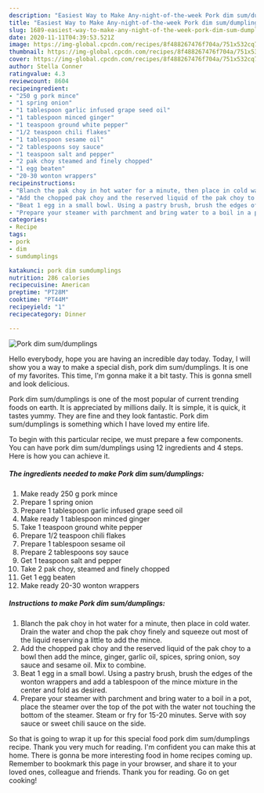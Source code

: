 ```yaml
---
description: "Easiest Way to Make Any-night-of-the-week Pork dim sum/dumplings"
title: "Easiest Way to Make Any-night-of-the-week Pork dim sum/dumplings"
slug: 1689-easiest-way-to-make-any-night-of-the-week-pork-dim-sum-dumplings
date: 2020-11-11T04:39:53.521Z
image: https://img-global.cpcdn.com/recipes/8f488267476f704a/751x532cq70/pork-dim-sumdumplings-recipe-main-photo.jpg
thumbnail: https://img-global.cpcdn.com/recipes/8f488267476f704a/751x532cq70/pork-dim-sumdumplings-recipe-main-photo.jpg
cover: https://img-global.cpcdn.com/recipes/8f488267476f704a/751x532cq70/pork-dim-sumdumplings-recipe-main-photo.jpg
author: Stella Conner
ratingvalue: 4.3
reviewcount: 8604
recipeingredient:
- "250 g pork mince"
- "1 spring onion"
- "1 tablespoon garlic infused grape seed oil"
- "1 tablespoon minced ginger"
- "1 teaspoon ground white pepper"
- "1/2 teaspoon chili flakes"
- "1 tablespoon sesame oil"
- "2 tablespoons soy sauce"
- "1 teaspoon salt and pepper"
- "2 pak choy steamed and finely chopped"
- "1 egg beaten"
- "20-30 wonton wrappers"
recipeinstructions:
- "Blanch the pak choy in hot water for a minute, then place in cold water. Drain the water and chop the pak choy finely and squeeze out most of the liquid reserving a little to add the mince."
- "Add the chopped pak choy and the reserved liquid of the pak choy to a bowl then add the mince, ginger, garlic oil, spices, spring onion, soy sauce and sesame oil. Mix to combine."
- "Beat 1 egg in a small bowl. Using a pastry brush, brush the edges of the wonton wrappers and add a tablespoon of the mince mixture in the center and fold as desired."
- "Prepare your steamer with parchment and bring water to a boil in a pot, place the steamer over the top of the pot with the water not touching the bottom of the steamer. Steam or fry for 15-20 minutes. Serve with soy sauce or sweet chili sauce on the side."
categories:
- Recipe
tags:
- pork
- dim
- sumdumplings

katakunci: pork dim sumdumplings 
nutrition: 286 calories
recipecuisine: American
preptime: "PT28M"
cooktime: "PT44M"
recipeyield: "1"
recipecategory: Dinner

---
```



![Pork dim sum/dumplings](https://img-global.cpcdn.com/recipes/8f488267476f704a/751x532cq70/pork-dim-sumdumplings-recipe-main-photo.jpg)

Hello everybody, hope you are having an incredible day today. Today, I will show you a way to make a special dish, pork dim sum/dumplings. It is one of my favorites. This time, I'm gonna make it a bit tasty. This is gonna smell and look delicious.



Pork dim sum/dumplings is one of the most popular of current trending foods on earth. It is appreciated by millions daily. It is simple, it is quick, it tastes yummy. They are fine and they look fantastic. Pork dim sum/dumplings is something which I have loved my entire life.


To begin with this particular recipe, we must prepare a few components. You can have pork dim sum/dumplings using 12 ingredients and 4 steps. Here is how you can achieve it.

<!--inarticleads1-->

##### The ingredients needed to make Pork dim sum/dumplings:

1. Make ready 250 g pork mince
1. Prepare 1 spring onion
1. Prepare 1 tablespoon garlic infused grape seed oil
1. Make ready 1 tablespoon minced ginger
1. Take 1 teaspoon ground white pepper
1. Prepare 1/2 teaspoon chili flakes
1. Prepare 1 tablespoon sesame oil
1. Prepare 2 tablespoons soy sauce
1. Get 1 teaspoon salt and pepper
1. Take 2 pak choy, steamed and finely chopped
1. Get 1 egg beaten
1. Make ready 20-30 wonton wrappers




<!--inarticleads2-->

##### Instructions to make Pork dim sum/dumplings:

1. Blanch the pak choy in hot water for a minute, then place in cold water. Drain the water and chop the pak choy finely and squeeze out most of the liquid reserving a little to add the mince.
1. Add the chopped pak choy and the reserved liquid of the pak choy to a bowl then add the mince, ginger, garlic oil, spices, spring onion, soy sauce and sesame oil. Mix to combine.
1. Beat 1 egg in a small bowl. Using a pastry brush, brush the edges of the wonton wrappers and add a tablespoon of the mince mixture in the center and fold as desired.
1. Prepare your steamer with parchment and bring water to a boil in a pot, place the steamer over the top of the pot with the water not touching the bottom of the steamer. Steam or fry for 15-20 minutes. Serve with soy sauce or sweet chili sauce on the side.




So that is going to wrap it up for this special food pork dim sum/dumplings recipe. Thank you very much for reading. I'm confident you can make this at home. There is gonna be more interesting food in home recipes coming up. Remember to bookmark this page in your browser, and share it to your loved ones, colleague and friends. Thank you for reading. Go on get cooking!
